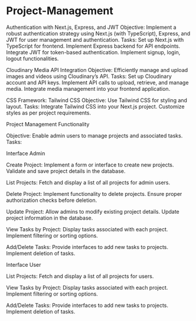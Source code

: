 # Project-Management

Authentication with Next.js, Express, and JWT
Objective: Implement a robust authentication strategy using Next.js (with TypeScript), Express, and JWT for user management and authentication.
Tasks:
Set up Next.js with TypeScript for frontend.
Implement Express backend for API endpoints.
Integrate JWT for token-based authentication.
Implement signup, login, logout functionalities.


Cloudinary Media API Integration
Objective: Efficiently manage and upload images and videos using Cloudinary’s API.
Tasks:
Set up Cloudinary account and API keys.
Implement API calls to upload, retrieve, and manage media.
Integrate media management into your frontend application.


CSS Framework: Tailwind CSS
Objective: Use Tailwind CSS for styling and layout.
Tasks:
Integrate Tailwind CSS into your Next.js project.
Customize styles as per project requirements.


Project Management Functionality

Objective: Enable admin users to manage projects and associated tasks.
Tasks:

Interface Admin

Create Project:
Implement a form or interface to create new projects.
Validate and save project details in the database.

List Projects:
Fetch and display a list of all projects for admin users.

Delete Project:
Implement functionality to delete projects.
Ensure proper authorization checks before deletion.

Update Project:
Allow admins to modify existing project details.
Update project information in the database.

View Tasks by Project:
Display tasks associated with each project.
Implement filtering or sorting options.

Add/Delete Tasks:
Provide interfaces to add new tasks to projects.
Implement deletion of tasks.


Interface User

List Projects:
Fetch and display a list of all projects for  users.

View Tasks by Project:
Display tasks associated with each project.
Implement filtering or sorting options.

Add/Delete Tasks:
Provide interfaces to add new tasks to projects.
Implement deletion of tasks.

